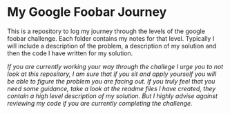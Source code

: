 # My Google Foobar Journey

This is a repository to log my journey through the levels of the google foobar challenge. Each folder contains my notes for that level. Typically I will include a description of the problem, a description of my solution and then the code I have written for my solution.

*If you are currently working your way through the challege I urge you to not look at this repository, I am sure that if you sit and apply yourself you will be able to figure the problem you are facing out. If you truly feel that you need some guidance, take a look at the readme files I have created, they contain a high level description of my solution. But I highly advise against reviewing my code if you are currently completing the challenge.*


